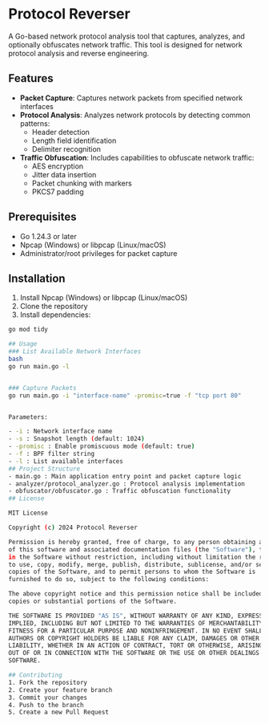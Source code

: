 # Protocol Reverser

A Go-based network protocol analysis tool that captures, analyzes, and optionally obfuscates network traffic. This tool is designed for network protocol analysis and reverse engineering.

## Features

- **Packet Capture**: Captures network packets from specified network interfaces
- **Protocol Analysis**: Analyzes network protocols by detecting common patterns:
  - Header detection
  - Length field identification
  - Delimiter recognition
- **Traffic Obfuscation**: Includes capabilities to obfuscate network traffic:
  - AES encryption
  - Jitter data insertion
  - Packet chunking with markers
  - PKCS7 padding

## Prerequisites

- Go 1.24.3 or later
- Npcap (Windows) or libpcap (Linux/macOS)
- Administrator/root privileges for packet capture

## Installation

1. Install Npcap (Windows) or libpcap (Linux/macOS)
2. Clone the repository
3. Install dependencies:
```bash
go mod tidy

## Usage
### List Available Network Interfaces
bash
go run main.go -l


### Capture Packets
go run main.go -i "interface-name" -promisc=true -f "tcp port 80"


Parameters:

- -i : Network interface name
- -s : Snapshot length (default: 1024)
- -promisc : Enable promiscuous mode (default: true)
- -f : BPF filter string
- -l : List available interfaces
## Project Structure
- main.go : Main application entry point and packet capture logic
- analyzer/protocol_analyzer.go : Protocol analysis implementation
- obfuscator/obfuscator.go : Traffic obfuscation functionality
## License

MIT License

Copyright (c) 2024 Protocol Reverser

Permission is hereby granted, free of charge, to any person obtaining a copy
of this software and associated documentation files (the "Software"), to deal
in the Software without restriction, including without limitation the rights
to use, copy, modify, merge, publish, distribute, sublicense, and/or sell
copies of the Software, and to permit persons to whom the Software is
furnished to do so, subject to the following conditions:

The above copyright notice and this permission notice shall be included in all
copies or substantial portions of the Software.

THE SOFTWARE IS PROVIDED "AS IS", WITHOUT WARRANTY OF ANY KIND, EXPRESS OR
IMPLIED, INCLUDING BUT NOT LIMITED TO THE WARRANTIES OF MERCHANTABILITY,
FITNESS FOR A PARTICULAR PURPOSE AND NONINFRINGEMENT. IN NO EVENT SHALL THE
AUTHORS OR COPYRIGHT HOLDERS BE LIABLE FOR ANY CLAIM, DAMAGES OR OTHER
LIABILITY, WHETHER IN AN ACTION OF CONTRACT, TORT OR OTHERWISE, ARISING FROM,
OUT OF OR IN CONNECTION WITH THE SOFTWARE OR THE USE OR OTHER DEALINGS IN THE
SOFTWARE.

## Contributing
1. Fork the repository
2. Create your feature branch
3. Commit your changes
4. Push to the branch
5. Create a new Pull Request